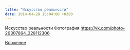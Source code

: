 ```yaml
---
title: "Искусство реальности"
date: 2014-04-28 15:04:00 +0300
---
```


Искусство реальности
Фотография
https://vk.com/photo-26307864_328112306

[Вложение](https://vk.com/photo-26307864_328112306)
